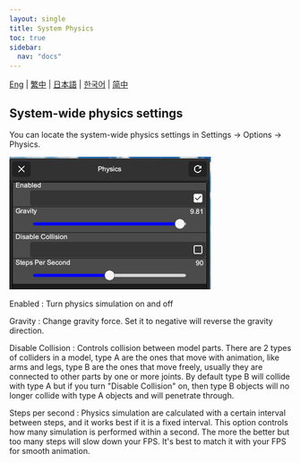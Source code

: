 ```yaml
---
layout: single
title: System Physics
toc: true
sidebar:
  nav: "docs"
---
```

[Eng](/dancexr/features/system_physics) | [繁中](/tw/dancexr/features/system_physics) | [日本語](/jp/dancexr/features/system_physics) | [한국어](/kr/dancexr/features/system_physics) | [简中](/zh/dancexr/features/system_physics)


## System-wide physics settings
You can locate the system-wide physics settings in Settings -> Options -> Physics. 

![System Physics](/images/system-physics.png)

Enabled
: Turn physics simulation on and off

Gravity
:  Change gravity force. Set it to negative will reverse the gravity direction. 

Disable Collision
:  Controls collision between model parts. There are 2 types of colliders in a model, type A are the ones that move with animation, like arms and legs, type B are the ones that move freely, usually they are connected to other parts by one or more joints. By default type B will collide with type A but if you turn "Disable Collision" on, then type B objects will no longer collide with type A objects and will penetrate through. 

Steps per second
:  Physics simulation are calculated with a certain interval between steps, and it works best if it is a fixed interval. This option controls how many simulation is performed within a second. The more the better but too many steps will slow down your FPS. It's best to match it with your FPS for smooth animation.
